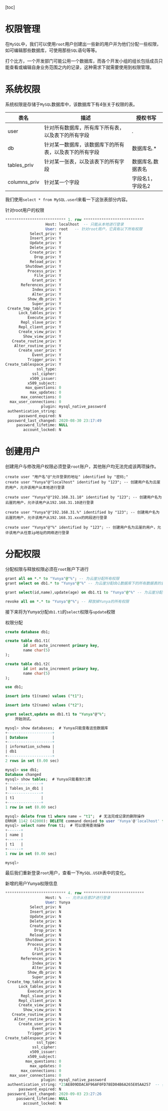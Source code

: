 [toc]

# 权限管理

在`MySQL`中，我们可以使用`root`用户创建出一些新的用户并为他们分配一些权限，如可编辑那些数据库，可使用那些`SQL`语句等等。

打个比方，一个开发部门可能公用一个数据库，而各个开发小组的组长包括成员只能查看或编辑自身业务范围之内的记录，这种需求下就需要使用到权限管理。



# 系统权限

系统权限是存储于`MySQL`数据库中，该数据库下有4张关于权限的表。

| 表名         | 描述                                                   | 授权书写          |
| ------------ | ------------------------------------------------------ | ----------------- |
| user         | 针对所有数据库，所有库下所有表，以及表下的所有字段     | *.*               |
| db           | 针对某一数据库，该数据库下的所有表，以及表下的所有字段 | 数据库名.*        |
| tables_priv  | 针对某一张表，以及该表下的所有字段                     | 数据库名.数据表名 |
| columns_priv | 针对某一个字段                                         | 字段名1，字段名2  |

我们使用`select * from MySQL.user`l来看一下这张表部分内容。

针对root用户的权限

```sql
*************************** 1. row ***************************
                  Host: localhost  -- 只能从本地进行登录
                  User: root   -- 针对root用户，它具有以下所有权限
           Select_priv: Y
           Insert_priv: Y
           Update_priv: Y
           Delete_priv: Y
           Create_priv: Y
             Drop_priv: Y
           Reload_priv: Y
         Shutdown_priv: Y
          Process_priv: Y
             File_priv: Y
            Grant_priv: Y
       References_priv: Y
            Index_priv: Y
            Alter_priv: Y
          Show_db_priv: Y
            Super_priv: Y
 Create_tmp_table_priv: Y
      Lock_tables_priv: Y
          Execute_priv: Y
       Repl_slave_priv: Y
      Repl_client_priv: Y
      Create_view_priv: Y
        Show_view_priv: Y
   Create_routine_priv: Y
    Alter_routine_priv: Y
      Create_user_priv: Y
            Event_priv: Y
          Trigger_priv: Y
Create_tablespace_priv: Y
              ssl_type:
            ssl_cipher:
           x509_issuer:
          x509_subject:
         max_questions: 0
           max_updates: 0
       max_connections: 0
  max_user_connections: 0
                plugin: mysql_native_password
 authentication_string:
      password_expired: N
 password_last_changed: 2020-08-30 23:17:49
     password_lifetime: NULL
        account_locked: N

```





# 创建用户

创建用户与修改用户权限必须登录`root`账户，其他账户均无法完成该两项操作。

```
create user "用户名"@"允许登录的地址" identified by "密码;"
create user "Yunya"@"localhost" identified by "123"; -- 创建用户名为云崖的用户，允许该用户从本地进行登录

create user "Yunya"@"192.168.31.10" identified by "123"; -- 创建用户名为云崖的用户，允许该用户从192.168.31.10进行登录

create user "Yunya"@"192.168.31.%" identified by "123"; -- 创建用户名为云崖的用户，允许该用户从192.168.31.xxx的网段进行登录

create user "Yunya"@"%" identified by "123"; -- 创建用户名为云崖的用户，允许该用户从任意ip地址的网络进行登录
```



# 分配权限

分配权限与释放权限必须在`root`账户下进行

```vhdl
grant all on *.* to "Yunya"@"%"; -- 为云崖分配所有权限
grant select on db1.* to "Yunya"@"%" -- 为云崖分配db1数据库下的所有数据表的查看权限

grant select(id,name),update(age) on db1.t1 to "Yunya"@"%" -- 为云崖分配db1数据库下的t1数据表的查看id，name字段与更新age字段的权限

revoke all on *.* to "Yunya"@"%"; -- 释放掉Yunya的所有权限
```

接下来将为Yunya分配`db1.t1`的`select`权限与`update`权限

权限分配

```sql
create database db1;

create table db1.t1(
        id int auto_increment primary key,
        name char(5)
);

create table db1.t2(
        id int auto_increment primary key,
        name char(5)
);

use db1;

insert into t1(name) values ("t1");

insert into t2(name) values ("t2");

grant select,update on db1.t1 to "Yunya"@"%";
　　 开始测试。

mysql> show databases;  # Yunya只能查看这些数据库
+--------------------+
| Database           |
+--------------------+
| information_schema |
| db1                |
+--------------------+
2 rows in set (0.00 sec)

mysql> use db1;
Database changed
mysql> show tables;  # Yunya只能看到t1表
+---------------+
| Tables_in_db1 |
+---------------+
| t1            |
+---------------+
1 row in set (0.00 sec)

mysql> delete from t1 where name = "t1";  # 无法完成记录的删除操作
ERROR 1142 (42000): DELETE command denied to user 'Yunya'@'localhost' for table 't1'
mysql> select name from t1;  # 可以使用查询操作
+------+
| name |
+------+
| t1   |
+------+
1 row in set (0.00 sec)

mysql>

```



最后我们重新登录`root`用户，查看一下`MySQL.USER`表中的变化。

新增的用户Yunya权限信息

```sql
*************************** 4. row ***************************
                  Host: %  -- 允许从任意IP进行登录
                  User: Yunya
           Select_priv: N
           Insert_priv: N
           Update_priv: N
           Delete_priv: N
           Create_priv: N
             Drop_priv: N
           Reload_priv: N
         Shutdown_priv: N
          Process_priv: N
             File_priv: N
            Grant_priv: N
       References_priv: N
            Index_priv: N
            Alter_priv: N
          Show_db_priv: N
            Super_priv: N
 Create_tmp_table_priv: N
      Lock_tables_priv: N
          Execute_priv: N
       Repl_slave_priv: N
      Repl_client_priv: N
      Create_view_priv: N
        Show_view_priv: N
   Create_routine_priv: N
    Alter_routine_priv: N
      Create_user_priv: N
            Event_priv: N
          Trigger_priv: N
Create_tablespace_priv: N
              ssl_type:
            ssl_cipher:
           x509_issuer:
          x509_subject:
         max_questions: 0
           max_updates: 0
       max_connections: 0
  max_user_connections: 0
                plugin: mysql_native_password
 authentication_string: *23AE809DDACAF96AF0FD78ED04B6A265E05AA257  -- 存储的密文密码
      password_expired: N
 password_last_changed: 2020-09-03 23:27:26
     password_lifetime: NULL
        account_locked: N

```

